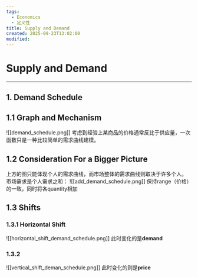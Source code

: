 ```yaml
---
tags:
  - Economics
  - 定义性
title: Supply and Demand
created: 2025-09-23T13:02:00
modified:
---
```

# Supply and Demand

---

## 1. Demand Schedule
## 1.1 Graph and Mechanism
![[demand_schedule.png]]
考虑到经验上某商品的价格通常反比于供应量，一次函数只是一种比较简单的需求曲线建模。

## 1.2 Consideration For a Bigger Picture
上方的图只能体现个人的需求曲线，而市场整体的需求曲线则取决于许多个人。
市场需求是个人需求之和：
![[add_demand_schedule.png]]
保持range（价格）的一致，同时将各quantity相加

## 1.3 Shifts
### 1.3.1 Horizontal Shift
![[horizontal_shift_demand_schedule.png]]
此时变化的是**demand**
### 1.3.2
![[vertical_shift_deman_schedule.png]]
此时变化的则是**price**
